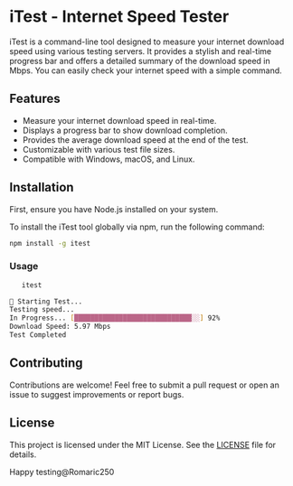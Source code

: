 # iTest - Internet Speed Tester

iTest is a command-line tool designed to measure your internet download speed using various testing servers. It provides a stylish and real-time progress bar and offers a detailed summary of the download speed in Mbps. You can easily check your internet speed with a simple command.

## Features

- Measure your internet download speed in real-time.
- Displays a progress bar to show download completion.
- Provides the average download speed at the end of the test.
- Customizable with various test file sizes.
- Compatible with Windows, macOS, and Linux.

## Installation

First, ensure you have Node.js installed on your system.

To install the iTest tool globally via npm, run the following command:

```bash
npm install -g itest
```
### Usage

```bash
   itest

```
```bash
🚀 Starting Test...
Testing speed...
In Progress... [█████████████████████████████░░] 92%
Download Speed: 5.97 Mbps
Test Completed
```
## Contributing

Contributions are welcome! Feel free to submit a pull request or open an issue to suggest improvements or report bugs.

## License

This project is licensed under the MIT License. See the [LICENSE](LICENSE) file for details.


Happy testing@Romaric250